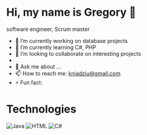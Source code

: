 # Hi, my name is Gregory 👋

software engineer, Scrum master

<!--
**kniadziu/kniadziu** is a ✨ _special_ ✨ repository because its `README.md` (this file) appears on your GitHub profile.

Here are some ideas to get you started:
-->

- 🔭 I’m currently working on database projects 
- 🌱 I’m currently learning C#, PHP
- 👯 I’m looking to collaborate on interesting projects
- 
- 💬 Ask me about ...
- 📫 How to reach me: kniadziu@gmail.com
- ⚡ Fun fact: 

# Technologies

<img alt="Java" src="https://img.shields.io/badge/-Java-Java">
<img alt="HTML" src="https://img.shields.io/badge/-HTML-HTML">
<img alt="C#"   src= "https://img.shields.io/badge/-C Sharp-black">

